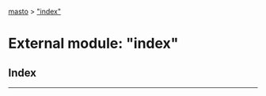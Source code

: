[masto](../README.md) > ["index"](../modules/_index_.md)

# External module: "index"

## Index

---

